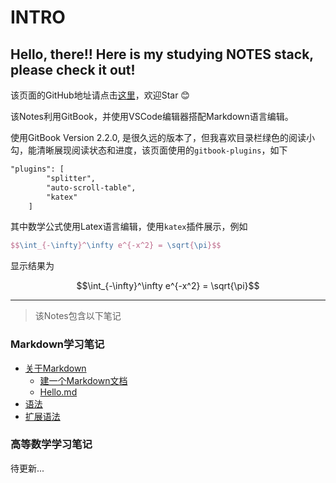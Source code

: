 # INTRO
Hello, there!! Here is my studying NOTES stack, please check it out!
---
该页面的GitHub地址请点击[这里](https://github.com/zhechendai/Notebook)，欢迎Star 😊

该Notes利用GitBook，并使用VSCode编辑器搭配Markdown语言编辑。

使用GitBook Version 2.2.0, 是很久远的版本了，但我喜欢目录栏绿色的阅读小勾，能清晰展现阅读状态和进度，该页面使用的`gitbook-plugins`，如下

```markdown
"plugins": [
        "splitter",
        "auto-scroll-table",
        "katex"
    ]
```
其中数学公式使用Latex语言编辑，使用`katex`插件展示，例如

```latex
$$\int_{-\infty}^\infty e^{-x^2} = \sqrt{\pi}$$
```

显示结果为

$$\int_{-\infty}^\infty e^{-x^2} = \sqrt{\pi}$$

---

>该Notes包含以下笔记

### Markdown学习笔记
* [关于Markdown](part1/intro1.md)
    - [建一个Markdown文档](ch1/sec1.md)
    - [Hello.md](ch1/sec2.md)
* [语法](part2/intro2.md)
* [扩展语法](part3/intro3.md)


### 高等数学学习笔记

待更新...






